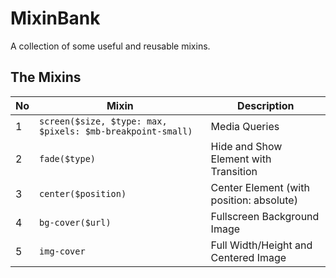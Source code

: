 # MixinBank

A collection of some useful and reusable mixins.



## The Mixins

No | Mixin | Description
---|------|------------
1 | `screen($size, $type: max, $pixels: $mb-breakpoint-small)` | Media Queries
2 | `fade($type)` | Hide and Show Element with Transition
3 | `center($position)` | Center Element (with position: absolute)
4 | `bg-cover($url)` | Fullscreen Background Image
5 | `img-cover` | Full Width/Height and Centered Image
